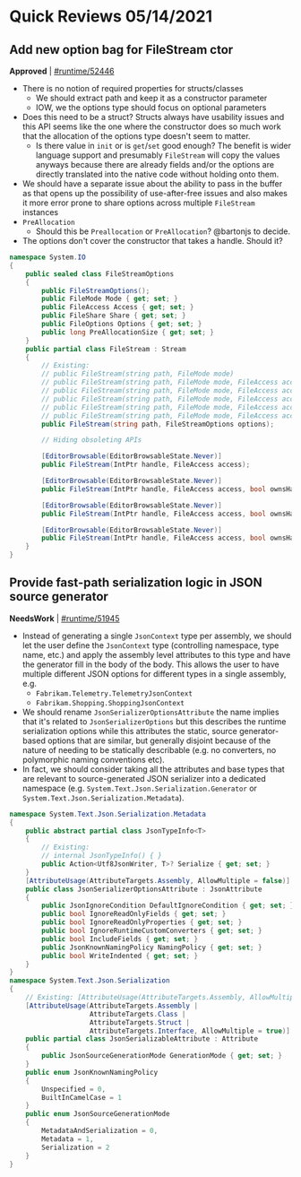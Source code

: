 # Quick Reviews 05/14/2021

## Add new option bag for FileStream ctor

**Approved** | [#runtime/52446](https://github.com/dotnet/runtime/issues/52446#issuecomment-841408090)

* There is no notion of required properties for structs/classes
    - We should extract path and keep it as a constructor parameter
    - IOW, we the options type should focus on optional parameters
* Does this need to be a struct? Structs always have usability issues and this API seems like the one where the constructor does so much work that the allocation of the options type doesn't seem to matter.
    - Is there value in `init` or is `get`/`set` good enough? The benefit is wider language support and presumably `FileStream` will copy the values anyways because there are already fields and/or the options are directly translated into the native code without holding onto them.
* We should have a separate issue about the ability to pass in the buffer as that opens up the possibility of use-after-free issues and also makes it more error prone to share options across multiple `FileStream` instances
* `PreAllocation`
    - Should this be `Preallocation` or `PreAllocation`? @bartonjs to decide.
* The options don't cover the constructor that takes a handle. Should it?

```C#
namespace System.IO
{
    public sealed class FileStreamOptions
    {
        public FileStreamOptions();
        public FileMode Mode { get; set; }
        public FileAccess Access { get; set; }
        public FileShare Share { get; set; }
        public FileOptions Options { get; set; }
        public long PreAllocationSize { get; set; }
    }
    public partial class FileStream : Stream
    {
        // Existing:
        // public FileStream(string path, FileMode mode)
        // public FileStream(string path, FileMode mode, FileAccess access)
        // public FileStream(string path, FileMode mode, FileAccess access, FileShare share)
        // public FileStream(string path, FileMode mode, FileAccess access, FileShare share, int bufferSize)
        // public FileStream(string path, FileMode mode, FileAccess access, FileShare share, int bufferSize, bool useAsync)
        // public FileStream(string path, FileMode mode, FileAccess access, FileShare share, int bufferSize, FileOptions options)
        public FileStream(string path, FileStreamOptions options);

        // Hiding obsoleting APIs

        [EditorBrowsable(EditorBrowsableState.Never)]
        public FileStream(IntPtr handle, FileAccess access);

        [EditorBrowsable(EditorBrowsableState.Never)]
        public FileStream(IntPtr handle, FileAccess access, bool ownsHandle);

        [EditorBrowsable(EditorBrowsableState.Never)]
        public FileStream(IntPtr handle, FileAccess access, bool ownsHandle, int bufferSize);

        [EditorBrowsable(EditorBrowsableState.Never)]
        public FileStream(IntPtr handle, FileAccess access, bool ownsHandle, int bufferSize, bool isAsync);
    }
}
```

## Provide fast-path serialization logic in JSON source generator

**NeedsWork** | [#runtime/51945](https://github.com/dotnet/runtime/issues/51945#issuecomment-841456779)

* Instead of generating a single `JsonContext` type per assembly, we should let the user define the `JsonContext` type (controlling namespace, type name, etc.) and apply the assembly level attributes to this type and have the generator fill in the body of the body. This allows the user to have multiple different JSON options for different types in a single assembly, e.g.
    - `Fabrikam.Telemetry.TelemetryJsonContext`
    - `Fabrikam.Shopping.ShoppingJsonContext`
* We should rename `JsonSerializerOptionsAttribute` the name implies that it's related to `JsonSerializerOptions` but this describes the runtime serialization options while this attributes the static, source generator-based options that are similar, but generally disjoint because of the nature of needing to be statically describable (e.g. no converters, no polymorphic naming conventions etc).
* In fact, we should consider taking all the attributes and base types that are relevant to source-generated JSON serializer into a dedicated namespace (e.g. `System.Text.Json.Serialization.Generator` or `System.Text.Json.Serialization.Metadata`).


```C#
namespace System.Text.Json.Serialization.Metadata
{
    public abstract partial class JsonTypeInfo<T>
    {
        // Existing:
        // internal JsonTypeInfo() { }
        public Action<Utf8JsonWriter, T>? Serialize { get; set; }
    }
    [AttributeUsage(AttributeTargets.Assembly, AllowMultiple = false)]
    public class JsonSerializerOptionsAttribute : JsonAttribute
    {
        public JsonIgnoreCondition DefaultIgnoreCondition { get; set; }
        public bool IgnoreReadOnlyFields { get; set; }
        public bool IgnoreReadOnlyProperties { get; set; }
        public bool IgnoreRuntimeCustomConverters { get; set; }
        public bool IncludeFields { get; set; }
        public JsonKnownNamingPolicy NamingPolicy { get; set; }
        public bool WriteIndented { get; set; }
    }
}
namespace System.Text.Json.Serialization
{
    // Existing: [AttributeUsage(AttributeTargets.Assembly, AllowMultiple = true)]
    [AttributeUsage(AttributeTargets.Assembly |
                    AttributeTargets.Class |
                    AttributeTargets.Struct |
                    AttributeTargets.Interface, AllowMultiple = true)]
    public partial class JsonSerializableAttribute : Attribute
    {
        public JsonSourceGenerationMode GenerationMode { get; set; }
    }
    public enum JsonKnownNamingPolicy
    {
        Unspecified = 0,
        BuiltInCamelCase = 1
    }
    public enum JsonSourceGenerationMode
    {
        MetadataAndSerialization = 0,
        Metadata = 1,
        Serialization = 2
    }
}
```

